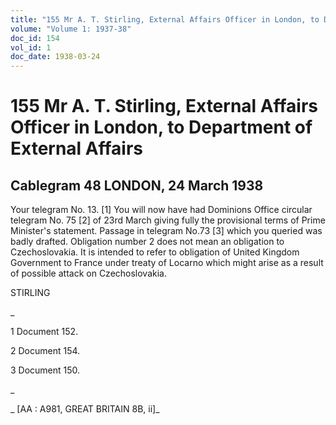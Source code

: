 ```yaml
---
title: "155 Mr A. T. Stirling, External Affairs Officer in London, to Department of External Affairs"
volume: "Volume 1: 1937-38"
doc_id: 154
vol_id: 1
doc_date: 1938-03-24
---
```


# 155 Mr A. T. Stirling, External Affairs Officer in London, to Department of External Affairs

## Cablegram 48 LONDON, 24 March 1938

Your telegram No. 13. [1] You will now have had Dominions Office circular telegram No. 75 [2] of 23rd March giving fully the provisional terms of Prime Minister's statement. Passage in telegram No.73 [3] which you queried was badly drafted. Obligation number 2 does not mean an obligation to Czechoslovakia. It is intended to refer to obligation of United Kingdom Government to France under treaty of Locarno which might arise as a result of possible attack on Czechoslovakia.

STIRLING

_

1 Document 152.

2 Document 154.

3 Document 150.

_

_ [AA : A981, GREAT BRITAIN 8B, ii]_
